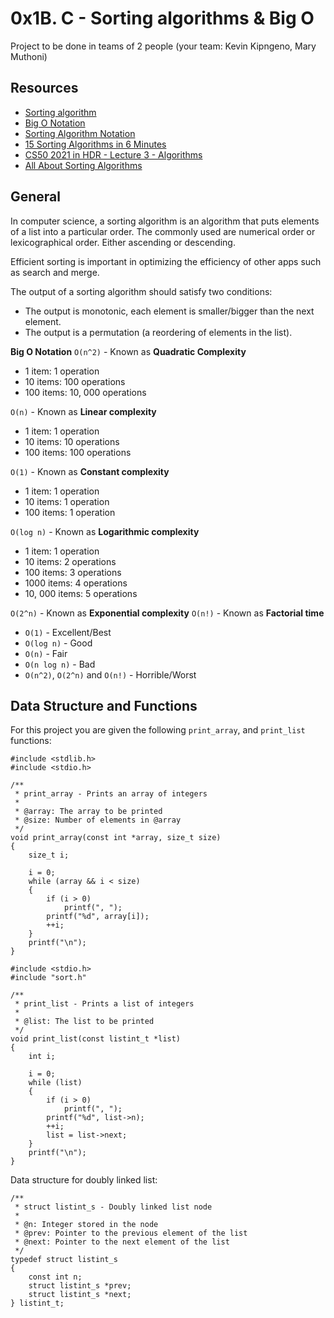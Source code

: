 # 0x1B. C - Sorting algorithms & Big O
Project to be done in teams of 2 people (your team: Kevin Kipngeno, Mary Muthoni)

## Resources
* [Sorting algorithm](https://en.wikipedia.org/wiki/Sorting_algorithm)
* [Big O Notation](https://stackoverflow.com/questions/487258/what-is-a-plain-english-explanation-of-big-o-notation)
* [Sorting Algorithm Notation](https://www.toptal.com/developers/sorting-algorithms)
* [15 Sorting Algorithms in 6 Minutes](https://www.youtube.com/watch?v=kPRA0W1kECg)
* [CS50 2021 in HDR - Lecture 3 - Algorithms](https://www.youtube.com/watch?v=yb0PY3LX2x8&t=2s)
* [All About Sorting Algorithms](https://www.geeksforgeeks.org/sorting-algorithms/)

## General
In computer science, a sorting algorithm is an algorithm that puts elements of a list into a particular order. The commonly used are numerical order or lexicographical order. Either ascending or descending.

Efficient sorting is important in optimizing the efficiency of other apps such as search and merge.

The output of a sorting algorithm should satisfy two conditions:
* The output is monotonic, each element is smaller/bigger than the next element.
* The output is a permutation (a reordering of elements in the list).

**Big O Notation**
`O(n^2)` - Known as **Quadratic Complexity**
* 1 item: 1 operation
* 10 items: 100 operations
* 100  items: 10, 000  operations

`O(n)` - Known as **Linear complexity**
* 1 item: 1 operation
* 10 items: 10 operations
* 100 items: 100 operations

`O(1)` - Known as **Constant complexity**
* 1 item: 1 operation
* 10 items: 1 operation
* 100 items: 1 operation

`O(log n)` - Known as **Logarithmic complexity**
* 1 item: 1 operation
* 10  items: 2 operations
* 100 items: 3 operations
* 1000 items: 4 operations
* 10, 000 items: 5 operations

`O(2^n)` - Known as **Exponential complexity**
`O(n!)` - Known as **Factorial time**

* `O(1)` - Excellent/Best
* `O(log n)` - Good
* `O(n)` - Fair
* `O(n log n)` - Bad
* `O(n^2)`, `O(2^n)` and `O(n!)` - Horrible/Worst

## Data Structure and Functions
For this project you are given the following `print_array`, and `print_list` functions:

```
#include <stdlib.h>
#include <stdio.h>

/**
 * print_array - Prints an array of integers
 *
 * @array: The array to be printed
 * @size: Number of elements in @array
 */
void print_array(const int *array, size_t size)
{
    size_t i;

    i = 0;
    while (array && i < size)
    {
        if (i > 0)
            printf(", ");
        printf("%d", array[i]);
        ++i;
    }
    printf("\n");
}
```

```
#include <stdio.h>
#include "sort.h"

/**
 * print_list - Prints a list of integers
 *
 * @list: The list to be printed
 */
void print_list(const listint_t *list)
{
    int i;

    i = 0;
    while (list)
    {
        if (i > 0)
            printf(", ");
        printf("%d", list->n);
        ++i;
        list = list->next;
    }
    printf("\n");
}
```

Data structure for doubly linked list:

```
/**
 * struct listint_s - Doubly linked list node
 *
 * @n: Integer stored in the node
 * @prev: Pointer to the previous element of the list
 * @next: Pointer to the next element of the list
 */
typedef struct listint_s
{
    const int n;
    struct listint_s *prev;
    struct listint_s *next;
} listint_t;
```
